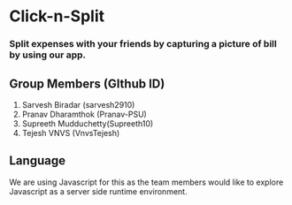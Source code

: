 # Click-n-Split
### Split expenses with your friends by capturing a picture of bill by using our app. 

## Group Members (GIthub ID)
1. Sarvesh Biradar (sarvesh2910)
2. Pranav Dharamthok (Pranav-PSU)
3. Supreeth Mudduchetty(Supreeth10)
4. Tejesh VNVS (VnvsTejesh) 

## Language
We are using Javascript for this as the team members would like to explore Javascript as a server side runtime environment.  
